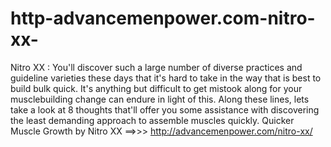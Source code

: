 # http-advancemenpower.com-nitro-xx-
Nitro XX : You'll discover such a large number of diverse practices and guideline varieties these days that it's hard to take in the way that is best to build bulk quick. It's anything but difficult to get mistook along for your musclebuilding change can endure in light of this. Along these lines, lets take a look at 8 thoughts that'll offer you some assistance with discovering the least demanding approach to assemble muscles quickly. Quicker Muscle Growth by Nitro XX ==>>> http://advancemenpower.com/nitro-xx/
